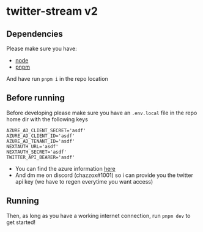 # twitter-stream v2

## Dependencies

Please make sure you have:

-   [node](https://nodejs.org/en/)
-   [pnpm](https://pnpm.io/)

And have run `pnpm i` in the repo location

## Before running

Before developing please make sure you have an `.env.local` file in the repo home dir with the following keys

```env
AZURE_AD_CLIENT_SECRET='asdf'
AZURE_AD_CLIENT_ID='asdf'
AZURE_AD_TENANT_ID='asdf'
NEXTAUTH_URL='asdf'
NEXTAUTH_SECRET='asdf'
TWITTER_API_BEARER='asdf'
```

-   You can find the azure information [here](https://portal.azure.com/#view/Microsoft_AAD_RegisteredApps/ApplicationMenuBlade/~/Overview/appId/24eb9f6b-b7e5-4bb0-83dd-9f54da283fc4/isMSAApp~/false)
-   And dm me on discord (chazzox#1001) so i can provide you the twitter api key (we have to regen everytime you want access)

## Running

Then, as long as you have a working internet connection, run `pnpm dev` to get started!
